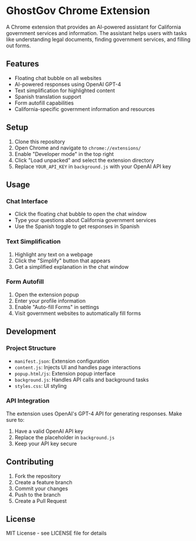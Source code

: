 # GhostGov Chrome Extension

A Chrome extension that provides an AI-powered assistant for California government services and information. The assistant helps users with tasks like understanding legal documents, finding government services, and filling out forms.

## Features

- Floating chat bubble on all websites
- AI-powered responses using OpenAI GPT-4
- Text simplification for highlighted content
- Spanish translation support
- Form autofill capabilities
- California-specific government information and resources

## Setup

1. Clone this repository
2. Open Chrome and navigate to `chrome://extensions/`
3. Enable "Developer mode" in the top right
4. Click "Load unpacked" and select the extension directory
5. Replace `YOUR_API_KEY` in `background.js` with your OpenAI API key

## Usage

### Chat Interface
- Click the floating chat bubble to open the chat window
- Type your questions about California government services
- Use the Spanish toggle to get responses in Spanish

### Text Simplification
1. Highlight any text on a webpage
2. Click the "Simplify" button that appears
3. Get a simplified explanation in the chat window

### Form Autofill
1. Open the extension popup
2. Enter your profile information
3. Enable "Auto-fill Forms" in settings
4. Visit government websites to automatically fill forms

## Development

### Project Structure
- `manifest.json`: Extension configuration
- `content.js`: Injects UI and handles page interactions
- `popup.html/js`: Extension popup interface
- `background.js`: Handles API calls and background tasks
- `styles.css`: UI styling

### API Integration
The extension uses OpenAI's GPT-4 API for generating responses. Make sure to:
1. Have a valid OpenAI API key
2. Replace the placeholder in `background.js`
3. Keep your API key secure

## Contributing

1. Fork the repository
2. Create a feature branch
3. Commit your changes
4. Push to the branch
5. Create a Pull Request

## License

MIT License - see LICENSE file for details 